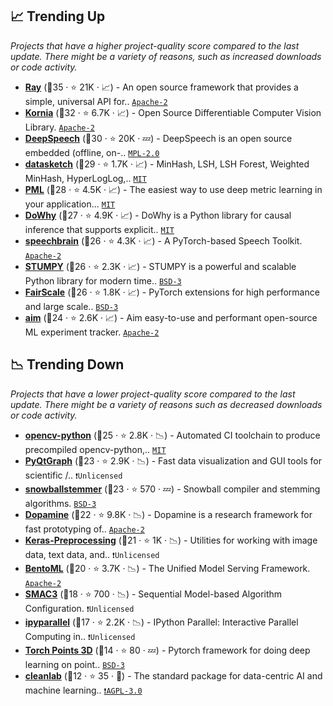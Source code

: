 ## 📈 Trending Up

_Projects that have a higher project-quality score compared to the last update. There might be a variety of reasons, such as increased downloads or code activity._

- <b><a href="https://github.com/ray-project/ray">Ray</a></b> (🥇35 ·  ⭐ 21K · 📈) - An open source framework that provides a simple, universal API for.. <code><a href="http://bit.ly/3nYMfla">Apache-2</a></code>
- <b><a href="https://github.com/kornia/kornia">Kornia</a></b> (🥇32 ·  ⭐ 6.7K · 📈) - Open Source Differentiable Computer Vision Library. <code><a href="http://bit.ly/3nYMfla">Apache-2</a></code> <code><img src="https://git.io/JLy1Q" style="display:inline;" width="13" height="13"></code>
- <b><a href="https://github.com/mozilla/DeepSpeech">DeepSpeech</a></b> (🥇30 ·  ⭐ 20K · 💤) - DeepSpeech is an open source embedded (offline, on-.. <code><a href="http://bit.ly/3postzC">MPL-2.0</a></code> <code><img src="https://git.io/JLy1A" style="display:inline;" width="13" height="13"></code>
- <b><a href="https://github.com/ekzhu/datasketch">datasketch</a></b> (🥈29 ·  ⭐ 1.7K · 📈) - MinHash, LSH, LSH Forest, Weighted MinHash, HyperLogLog,.. <code><a href="http://bit.ly/34MBwT8">MIT</a></code>
- <b><a href="https://github.com/KevinMusgrave/pytorch-metric-learning">PML</a></b> (🥇28 ·  ⭐ 4.5K · 📈) - The easiest way to use deep metric learning in your application... <code><a href="http://bit.ly/34MBwT8">MIT</a></code> <code><img src="https://git.io/JLy1Q" style="display:inline;" width="13" height="13"></code>
- <b><a href="https://github.com/py-why/dowhy">DoWhy</a></b> (🥈27 ·  ⭐ 4.9K · 📈) - DoWhy is a Python library for causal inference that supports explicit.. <code><a href="http://bit.ly/34MBwT8">MIT</a></code>
- <b><a href="https://github.com/speechbrain/speechbrain">speechbrain</a></b> (🥈26 ·  ⭐ 4.3K · 📈) - A PyTorch-based Speech Toolkit. <code><a href="http://bit.ly/3nYMfla">Apache-2</a></code> <code><img src="https://git.io/JLy1Q" style="display:inline;" width="13" height="13"></code>
- <b><a href="https://github.com/TDAmeritrade/stumpy">STUMPY</a></b> (🥇26 ·  ⭐ 2.3K · 📈) - STUMPY is a powerful and scalable Python library for modern time.. <code><a href="http://bit.ly/3aKzpTv">BSD-3</a></code>
- <b><a href="https://github.com/facebookresearch/fairscale">FairScale</a></b> (🥈26 ·  ⭐ 1.8K · 📈) - PyTorch extensions for high performance and large scale.. <code><a href="http://bit.ly/3aKzpTv">BSD-3</a></code> <code><img src="https://git.io/JLy1Q" style="display:inline;" width="13" height="13"></code>
- <b><a href="https://github.com/aimhubio/aim">aim</a></b> (🥉24 ·  ⭐ 2.6K · 📈) - Aim easy-to-use and performant open-source ML experiment tracker. <code><a href="http://bit.ly/3nYMfla">Apache-2</a></code>

## 📉 Trending Down

_Projects that have a lower project-quality score compared to the last update. There might be a variety of reasons such as decreased downloads or code activity._

- <b><a href="https://github.com/opencv/opencv-python">opencv-python</a></b> (🥈25 ·  ⭐ 2.8K · 📉) - Automated CI toolchain to produce precompiled opencv-python,.. <code><a href="http://bit.ly/34MBwT8">MIT</a></code>
- <b><a href="https://github.com/pyqtgraph/pyqtgraph">PyQtGraph</a></b> (🥉23 ·  ⭐ 2.9K · 📉) - Fast data visualization and GUI tools for scientific /.. <code>❗Unlicensed</code>
- <b><a href="https://github.com/snowballstem/snowball">snowballstemmer</a></b> (🥉23 ·  ⭐ 570 · 💤) - Snowball compiler and stemming algorithms. <code><a href="http://bit.ly/3aKzpTv">BSD-3</a></code>
- <b><a href="https://github.com/google/dopamine">Dopamine</a></b> (🥈22 ·  ⭐ 9.8K · 📉) - Dopamine is a research framework for fast prototyping of.. <code><a href="http://bit.ly/3nYMfla">Apache-2</a></code> <code><img src="https://git.io/JLy1A" style="display:inline;" width="13" height="13"></code>
- <b><a href="https://github.com/keras-team/keras-preprocessing">Keras-Preprocessing</a></b> (🥉21 ·  ⭐ 1K · 📉) - Utilities for working with image data, text data, and.. <code>❗Unlicensed</code> <code><img src="https://git.io/JLy1A" style="display:inline;" width="13" height="13"></code>
- <b><a href="https://github.com/bentoml/BentoML">BentoML</a></b> (🥉20 ·  ⭐ 3.7K · 📉) - The Unified Model Serving Framework. <code><a href="http://bit.ly/3nYMfla">Apache-2</a></code>
- <b><a href="https://github.com/automl/SMAC3">SMAC3</a></b> (🥉18 ·  ⭐ 700 · 📉) - Sequential Model-based Algorithm Configuration. <code>❗Unlicensed</code>
- <b><a href="https://github.com/ipython/ipyparallel">ipyparallel</a></b> (🥉17 ·  ⭐ 2.2K · 📉) - IPython Parallel: Interactive Parallel Computing in.. <code>❗Unlicensed</code> <code><img src="https://git.io/JLy1E" style="display:inline;" width="13" height="13"></code>
- <b><a href="https://github.com/nicolas-chaulet/torch-points3d">Torch Points 3D</a></b> (🥉14 ·  ⭐ 80 · 💤) - Pytorch framework for doing deep learning on point.. <code><a href="http://bit.ly/3aKzpTv">BSD-3</a></code> <code><img src="https://git.io/JLy1Q" style="display:inline;" width="13" height="13"></code>
- <b><a href="https://github.com/cgnorthcutt/cleanlab">cleanlab</a></b> (🥉12 ·  ⭐ 35 · 🐣) - The standard package for data-centric AI and machine learning.. <code><a href="http://bit.ly/3pwmjO5">❗️AGPL-3.0</a></code>

